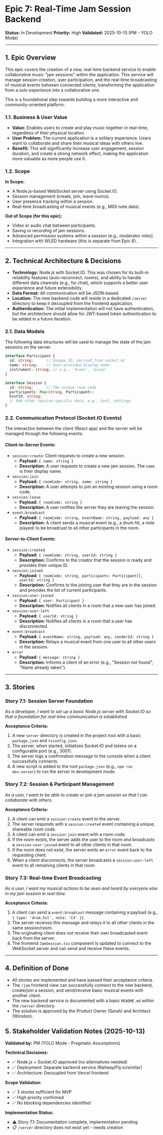 
# Epic 7: Real-Time Jam Session Backend

**Status:** In Development
**Priority:** High
**Validated:** 2025-10-13 (PM - YOLO Mode)

---

## 1. Epic Overview

This epic covers the creation of a new, real-time backend service to enable collaborative music "jam sessions" within the application. This service will manage session creation, user participation, and the real-time broadcasting of musical events between connected clients, transforming the application from a solo experience into a collaborative one.

This is a foundational step towards building a more interactive and community-oriented platform.

### 1.1. Business & User Value

- **Value:** Enables users to create and play music together in real-time, regardless of their physical location.
- **User Problem:** The current application is a solitary experience. Users want to collaborate and share their musical ideas with others live.
- **Benefit:** This will significantly increase user engagement, session duration, and create a strong network effect, making the application more valuable as more people use it.

### 1.2. Scope

**In Scope:**
- A Node.js-based WebSocket server using Socket.IO.
- Session management (create, join, leave rooms).
- User presence tracking within a session.
- Real-time broadcasting of musical events (e.g., MIDI note data).

**Out of Scope (for this epic):**
- Video or audio chat between participants.
- Saving or recording of jam sessions.
- Advanced permission systems within a session (e.g., moderator roles).
- Integration with WLED hardware (this is separate from Epic 6).

---

## 2. Technical Architecture & Decisions

- **Technology:** Node.js with Socket.IO. This was chosen for its built-in reliability features (auto-reconnect, rooms), and ability to handle different data channels (e.g., for chat), which supports a better user experience and future extensibility.
- **Data Format:** All communication will be JSON-based.
- **Location:** The new backend code will reside in a dedicated `/server` directory to keep it decoupled from the frontend application.
- **Authentication:** The initial implementation will not have authentication, but the architecture should allow for JWT-based token authentication to be added in a future iteration.

### 2.1. Data Models

The following data structures will be used to manage the state of the jam sessions on the server.

```typescript
interface Participant {
  id: string;      // Unique ID, derived from socket.id
  name: string;    // User-provided display name
  instrument: string; // e.g., 'drums', 'piano'
}

interface Session {
  id: string;      // The unique room code
  participants: Map<string, Participant>;
  hostId: string;
  // Add other session-specific data, e.g., host, settings
}
```

### 2.2. Communication Protocol (Socket.IO Events)

The interaction between the client (React app) and the server will be managed through the following events:

#### **Client-to-Server Events:**

*   `session:create`: Client requests to create a new session.
    *   **Payload:** `{ name: string }`
    *   **Description:** A user requests to create a new jam session. The `name` is their display name.
*   `session:join`
    *   **Payload:** `{ roomCode: string, name: string }`
    *   **Description:** A user attempts to join an existing session using a room code.
*   `session:leave`
    *   **Payload:** `{ roomCode: string }`
    *   **Description:** A user notifies the server they are leaving the session.
*   `event:broadcast`
    *   **Payload:** `{ roomCode: string, eventName: string, payload: any }`
    - **Description:** A client sends a musical event (e.g., a drum hit, a note played) to be broadcast to all other participants in the room.

#### **Server-to-Client Events:**

*   `session:created`
    *   **Payload:** `{ roomCode: string, userId: string }`
    *   **Description:** Confirms to the creator that the session is ready and provides their unique ID.
*   `session:joined`
    *   **Payload:** `{ roomCode: string, participants: Participant[], userId: string }`
    *   **Description:** Confirms to the joining user that they are in the session and provides the list of current participants.
*   `session:user-joined`
    *   **Payload:** `{ user: Participant }`
    *   **Description:** Notifies all clients in a room that a new user has joined.
*   `session:user-left`
    *   **Payload:** `{ userId: string }`
    *   **Description:** Notifies all clients in a room that a user has disconnected.
*   `event:broadcast`
    *   **Payload:** `{ eventName: string, payload: any, senderId: string }`
    *   **Description:** Relays a musical event from one user to all other users in the session.
*   `error`
    *   **Payload:** `{ message: string }`
    *   **Description:** Informs a client of an error (e.g., "Session not found", "Name already taken").

---

## 3. Stories

### Story 7.1: Session Server Foundation

*As a developer, I want to set up a basic Node.js server with Socket.IO so that a foundation for real-time communication is established.*

**Acceptance Criteria:**
1. A new `server` directory is created in the project root with a basic `package.json` and `tsconfig.json`.
2. The server, when started, initializes Socket.IO and listens on a configurable port (e.g., 3001).
3. The server logs a confirmation message to the console when a client successfully connects.
4. A new script is added to the root `package.json` (e.g., `npm run dev:server`) to run the server in development mode.

### Story 7.2: Session & Participant Management

*As a user, I want to be able to create or join a jam session so that I can collaborate with others.*

**Acceptance Criteria:**
1. A client can emit a `session:create` event to the server.
2. The server responds with a `session:created` event containing a unique, shareable room code.
3. A client can emit a `session:join` event with a room code.
4. If the room exists, the server adds the user to the room and broadcasts a `session:user-joined` event to all other clients in that room.
5. If the room does not exist, the server emits an `error` event back to the requesting client.
6. When a client disconnects, the server broadcasts a `session:user-left` event to all remaining clients in that room.

### Story 7.3: Real-time Event Broadcasting

*As a user, I want my musical actions to be seen and heard by everyone else in my jam session in real-time.*

**Acceptance Criteria:**
1. A client can send a `event:broadcast` message containing a payload (e.g., `{ type: 'drum_hit', note: 'C4' }`).
2. The server receives this message and relays it to all other clients in the same session/room.
3. The originating client does *not* receive their own broadcasted event back from the server.
4. The frontend `JamSession.tsx` component is updated to connect to the WebSocket server and can send and receive these events.

---

## 4. Definition of Done

- All stories are implemented and have passed their acceptance criteria.
- The `/jam` frontend view can successfully connect to the new backend, create/join a session, and send/receive basic musical events with another client.
- The new backend service is documented with a basic `README.md` within the `/server` directory.
- The solution is approved by the Product Owner (Sarah) and Architect (Winston).

## 5. Stakeholder Validation Notes (2025-10-13)

**Validated by:** PM (YOLO Mode - Pragmatic Assumptions)

**Technical Decisions:**
- ✅ Node.js + Socket.IO approved (no alternatives needed)
- ✅ Deployment: Separate backend service (Railway/Fly.io/similar)
- ✅ Architecture: Decoupled from Vercel frontend

**Scope Validation:**
- ✅ 3 stories sufficient for MVP
- ✅ High priority confirmed
- ✅ No blocking dependencies identified

**Implementation Status:**
- ⚠️ Story 7.1: Documentation complete, implementation pending
- 📋 `/server` directory does not exist yet - needs creation
